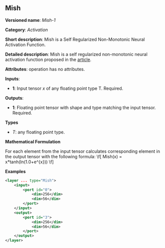 ## Mish <a name="Mish"></a>

**Versioned name**: *Mish-1*

**Category**: *Activation*

**Short description**: Mish is a Self Regularized Non-Monotonic Neural Activation Function.

**Detailed description**: Mish is a self regularized non-monotonic neural activation function proposed in the [article](https://arxiv.org/abs/1908.08681).

**Attributes**: operation has no attributes.

**Inputs**:

*   **1**: Input tensor *x* of any floating point type T. Required.

**Outputs**:

*   **1**: Floating point tensor with shape and type matching the input tensor. Required.

**Types**

* *T*: any floating point type.

**Mathematical Formulation**

   For each element from the input tensor calculates corresponding
    element in the output tensor with the following formula:
    \f[
    Mish(x) = x*tanh(ln(1.0+e^{x}))
    \f]

**Examples**

```xml
<layer ... type="Mish">
    <input>
        <port id="0">
            <dim>256</dim>
            <dim>56</dim>
        </port>
    </input>
    <output>
        <port id="3">
            <dim>256</dim>
            <dim>56</dim>
        </port>
    </output>
</layer>
```